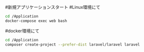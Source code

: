 
#新規アプリケーションスタート
\#Linux環境にて
```bash
cd /Application
docker-compose exec web bash
```

\#docker環境にて
```bash
cd /Application
composer create-project --prefer-dist laravel/laravel laravel
```
